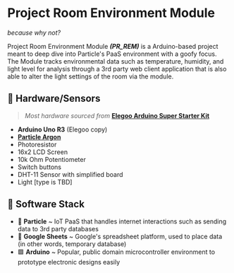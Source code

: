 # Project Room Environment Module

*because why not?*

Project Room Environment Module ***(PR_REM)*** is a Arduino-based project meant to deep dive into Particle's PaaS environment with a goofy focus. The Module tracks environmental data such as temperature, humidity, and light level for analysis through a 3rd party web client application that is also able to alter the light settings of the room via the module. 

## 🔧 Hardware/Sensors
> *Most hardware sourced from* **[Elegoo Arduino Super Starter Kit](https://www.elegoo.com/blogs/arduino-projects/elegoo-uno-project-super-starter-kit-tutorial)** 

- __Arduino Uno R3__ (Elegoo copy)
- [__Particle Argon__](https://docs.particle.io/argon/)
- Photoresistor
- 16x2 LCD Screen
- 10k Ohm Potentiometer
- Switch buttons
- DHT-11 Sensor with simplified board
- Light [type is TBD]

## 🚀 Software Stack

- 🔷 **Particle** ~ IoT PaaS that handles internet interactions such as sending data to 3rd party databases
- 📄 **Google Sheets** ~ Google's spreadsheet platform, used to place data (in other words, temporary database)
- 🟩 **Arduino** ~ Popular, public domain microcontroller environment to prototype electronic designs easily